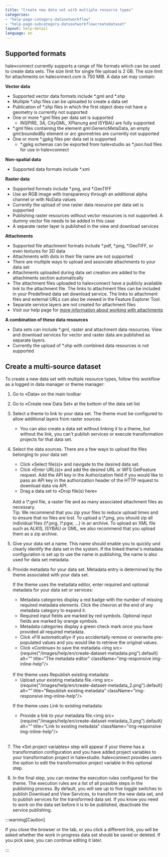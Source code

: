```yaml
---
title: "Create new data set with multiple resource types"
categories:
- "help-page-category-datasetworkflow"
- "help-page-subcategory-datasetworkflowcreatedataset"
layout: help-detail
language: en
---
```


## Supported formats ##

hale»connect currently supports a range of file formats which can be used to create data sets. The size limit for single file upload is 2 GB. The size limit for attachments on haleconnect.com is 750 MiB. A data set may contain:

**Vector data**
  * Supported vector data formats include \*.gml and \*.shp
  * Multiple \*.shp files can be uploaded to create a data set
  * Publication of \*.shp files in which the first object does not have a geometry is currently not supported
  * One or more  \*.gml files per data set is supported
    * INSPIRE, 3A, CityGML, XPlanung and ISYBAU are fully supported
  * \*.gml files containing the element gml:GenericMetaData, an empty gml:boundedBy element or arc geometries are currently not supported
  * One or more  \*.gpkg files per data set is supported
    * \*.gpkg schemas can be exported from hale»studio as \*.json.hsd files for use in hale»connect

**Non-spatial data**
  * Supported data formats include \*.xml

**Raster data**
  * Supported formats include \*.png, and \*.GeoTIFF
  * Use an RGB image with transparency through an additional alpha channel or with NoData values
  * Currently the upload of one raster data resource per data set is supported
  * Publishing raster resources without vector resources is not supported. A dummy vector file needs to be added in this case
  * A separate raster layer is published in the view and download services

**Attachments**
  * Supported file attachment formats include \*.pdf, \*.png, \*.GeoTIFF, or even textures for 3D data
  * Attachments with dots in their file name are not supported
  * There are multiple ways to upload and associate attachments to your data set
  * Attachments uploaded during data set creation are added to the attachments section automatically
  * The attachment files uploaded to hale»connect have a publicly available link to the attachment file. The links to attachment files can be included in your Predefined data set download service. The links to attachment files and external URLs can also be viewed in the Feature Explorer Tool.
  * Separate service layers are not created for attachment files
  * Visit our help page for [more information about working with attachments](../../references/data/2018-03-10-reference-data-files.md)

**A combination of these data resources**
  * Data sets can include \*.gml, raster and attachment data resources. View and download services for vector and raster data are published as separate layers.
  * Currently the upload of \*.shp with combined data resources is not supported

## Create a multi-source dataset ##

To create a new data set with multiple resource types, follow this workflow as a logged in data manager or theme manager:

1. Go to &laquo;Data&raquo; on the main toolbar
2. Go to &laquo;Create new Data Set&raquo; at the bottom of the data set list
3. Select a theme to link to your data set. The theme must be configured to allow additional layers from raster sources.
    * You can also create a data set without linking it to a theme, but without the link, you can't publish services or execute transformation projects for that data set.
4. Select the data sources. There are a few ways to upload the files belonging to your data set:
    *	Click &laquo;Select file(s)&raquo; and navigate to the desired data set.
    * Click &laquo;Enter URL(s)&raquo; and add the desired URL or WFS GetFeature request. Add the API key in the Authorization field if you would like to pass an API key in the authorization header of the HTTP request to download data via API.
    * Drag a data set to &laquo;Drop file(s) here&raquo;

    <br/>
    Add a \*.gml file, a raster file and as many associated attachment files as necessary.

   <br/>
   Tip: We recommend that you zip your files to reduce upload times and to ensure that no files are lost. To upload a \*.png, you should zip all individual files (\*.png, \*.pgw, …) in an archive. To upload an XML file such as ALKIS, ISYBAU or GML, we also recommend that you upload them as a zip archive.

5.	Give your data set a name. This name should enable you to quickly und clearly identify the data set in the system. If the linked theme's metadata configuration is set up to use the name in publishing, the name is also used for data set metadata.
6.	Provide metadata for your data set. Metadata entry is determined by the theme associated with your data set.

    If the theme uses the metadata editor, enter required and optional metadata for your data set or services:
      * Metadata categories display a red badge with the number of missing required metadata elements. Click the chevron at the end of any  metadata category to expand it.
      * Required input fields are marked by red symbols. Optional input fields are marked by orange symbols.
      * Metadata categories display a green check mark once you have provided all required metadata.
      * Click «Fill automatically» if you accidentally remove or overwrite pre-populated values and you would like to retrieve the original values.
      * Click &laquo;Continue&raquo; to save the metadata.<img src={require("/images/help/en/create-dataset-metadata.png").default} alt="" title="The metadata editor" className="img-responsive img-inline-help"/>

      <br/>
    If the theme uses Republish existing metadata:

      * Upload your existing metadata file.<img src={require("/images/help/en/create-dataset-metadata_2.png").default} alt="" title="Republish existing metadata" className="img-responsive img-inline-help"/>

    If the theme uses Link to existing metadata:

      * Provide a link to your metadata file.<img src={require("/images/help/en/create-dataset-metadata_3.png").default} alt="" title="Link to existing metadata" className="img-responsive img-inline-help"/>
       <br/>

7. The «Set project variables» step will appear if your theme has a transformation configuration and you have added project variables to your transformation project in hale»studio. hale»connect provides users the option to edit the transformation project variable in this optional step.

8. In the final step, you can review the execution rules configured for the theme. The execution rules are a list of all possible steps in the publishing process. By default, you will see up to five toggle switches to publish Download and View Services, to transform the new data set, and to publish services for the transformed data set. If you know you need to work on the data set before it is to be published, deactivate the service publishing.

:::warning[Caution]

If you close the browser or the tab, or you click a different link, you will be asked whether the work in progress data set should be saved or deleted. If you pick save, you can continue editing it later.

:::
